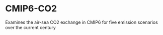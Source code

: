 # CMIP6-CO2
Examines the air-sea CO2 exchange in CMIP6 for five emission scenarios over the current century
